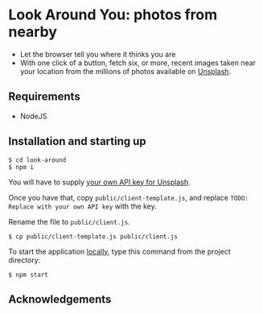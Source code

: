 # Look Around You: photos from nearby

* Let the browser tell you where it thinks you are
* With one click of a button, fetch six, or more, recent images taken near your location from the millions of photos available on [Unsplash](http://unsplash.com).

## Requirements
* NodeJS

## Installation and starting up
```console
$ cd look-around
$ npm i
```
You will have to supply [your own API key for Unsplash](https://unsplash.com/oauth/applications). 

Once you have that, copy `public/client-template.js`, and 
replace `TODO: Replace with your own API key` with the key. 

Rename the file to `public/client.js`.

```console
$ cp public/client-template.js public/client.js
```
To start the application [locally](http://localhost:3467), type this command from the project directory:

```console
$ npm start
```


## Acknowledgements